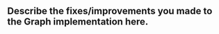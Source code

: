Describe the fixes/improvements you made to the Graph implementation here.
--------------------------------------------------------------------------------------------


